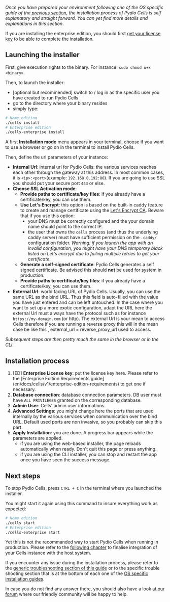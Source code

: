 
_Once you have prepared your environment following one of the OS specific guide of the [previous section](/en/docs/cells/v1/os-specific-guides), the installation process of Pydio Cells is self explanatory and straight forward. You can yet find more details and explanations in this section_.

If you are installing the enterprise edition, you should first [get your license key](/en/docs/cells/v1/enterprise-edition-requirements) to be able to complete the installation.

## Launching the installer

First, give execution rights to the binary. For instance: `sudo chmod u+x <binary>`.

Then, to launch the installer:

- [optional but recommended] switch to / log in as the specific user you have created to run Pydio Cells
- go to the directory where your binary resides
- simply type:

```sh
# Home edition
./cells install
# Enterprise edition
./cells-enterprise install
```

A first **Installation mode**  menu appears in your terminal, choose if you want to use a browser or go on in the terminal to install Pydio Cells.

Then, define the url parameters of your instance:

- **Internal Url**: internal url for Pydio Cells: the various services reaches each other through the gateway at this address. In most common cases, it is `<ip>:<port>`(example: `192.168.0.192:80`). If you are going to use SSL you should put your secure port `443` or else.
- **Choose SSL Activation mode**:
  - **Provide paths to certificate/key files**: if you already have a certificate/key, you can use them.
  - **Use Let's Encrypt**: this option is based on the built-in caddy feature to create and manage certificate using the [Let's Encrypt CA](https://letsencrypt.org/). Beware that if you use this option:
    - your DNS must be correctly configured and the your domain name should point to the correct IP.
    - the user that owns the `cells` process (and thus the underlying caddy server) must have sufficient permission on the `.caddy/` configuration folder.
    _Warning: if you launch the app with an invalid configuration, you might have your DNS temporary black listed on Let's encrypt due to failing multiple retries to get your certificate_.  
  - **Generate a self-signed certificate**: Pydio Cells generates a self signed certificate. Be advised this should **not** be used for system in production.
  - **Provide paths to certificate/key files**: if you already have a certificate/key, you can use them.
- **External Url**: world facing URL of Pydio Cells. Usually, you can use the same URL as the bind URL. Thus this field is auto-filled with the value you have just entered and can be left untouched. In the case where you want to set up a more exotic configuration, adapt the URL here the external Url must always have the protocol such as for instance `https://my-domain.com` (or http).
The external Url is your mean to access Cells therefore if you are running a reverse proxy this will in the mean case be like this , external_url = reverse_proxy_url used to access.
 
_Subsequent steps are then pretty much the same in the browser or in the CLI_.

## Installation process

1. [ED] **Enterprise License key**: put the license key here. Please refer to the [Enterprise Edition Requirements guide] (en/docs/cells/v1/enterprise-edition-requirements) to get one if necessary.
1. **Database connection**: database connection parameters. DB user must have `ALL PRIVILEGES` granted on the corresponding database.
1. **Admin User**: Cells' admin user informations.
1. **Advanced Settings**: you might change here the ports that are used internally by the various services when communication over the bind URL. Default used ports are non invasive, so you probably can skip this part.
1. **Apply Installation**: you are done. A progress bar appears while the parameters are applied.
    - if you are using the web-based installer, the page reloads automatically when ready. Don't quit this page or press anything.
    - if you are using the CLI installer, you can stop and restart the app once you have seen the success message.

## Next steps

To stop Pydio Cells, press `CTRL + C` in the terminal where you launched the installer.

You might start it again using this command to insure everything work as expected:

```sh
# Home edition
./cells start
# Enterprise edition
./cells-enterprise start
```

Yet this is not the recommanded way to start Pydio Cells when running in production. Please refer to the [following chapter](/en/docs/cells/v1/running-cells-in-production) to finalise integration of your Cells instance with the host system.

If you encounter any issue during the installation process, please refer to the [generic troubleshooting section of this guide](/en/docs/cells/v1/troubleshooting) or to the specific trouble shooting section that is at the bottom of each one of the [OS specific installation guides](/en/docs/cells/v1/os-specific-guides).

In case you do not find any answer there, you should also have a look [at our forum](https://forum.pydio.com/) where our friendly community will be happy to help.